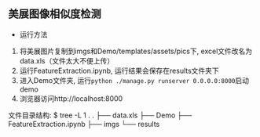 ## 美展图像相似度检测

- 运行方法
1. 将美展图片复制到imgs和Demo/templates/assets/pics下, excel文件改名为data.xls（文件太大不便上传）
2. 运行FeatureExtraction.ipynb, 运行结果会保存在results文件夹下
3. 进入Demo文件夹, 运行`python ./manage.py runserver 0.0.0.0:8000`启动demo
4. 浏览器访问http://localhost:8000

文件目录结构:
$ tree -L 1 .
.
├── data.xls
├── Demo
├── FeatureExtraction.ipynb
├── imgs
└── results
